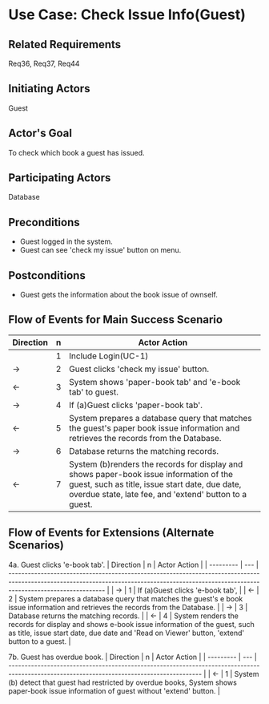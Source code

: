 # Use Case: Check Issue Info(Guest)

## **Related Requirements**

Req36, Req37, Req44

## **Initiating Actors**

Guest

## **Actor's Goal**

To check which book a guest has issued.

## **Participating Actors**

Database

## **Preconditions**
- Guest logged in the system.
- Guest can see 'check my issue' button on menu.
## **Postconditions**

- Guest gets the information about the book issue of ownself.


## Flow of Events for Main Success Scenario
| Direction | n   | Actor Action                                                                                                                                                                                       |
| --------- | --- | -------------------------------------------------------------------------------------------------------------------------------------------------------------------------------------------------- |
|           | 1   | Include Login(UC-1)                                                                                                                                                                                |
| →         | 2   | Guest clicks 'check my issue' button.                                                                                                                                                              |
| ←         | 3   | System shows 'paper-book tab' and 'e-book tab' to guest.                                                                                                                                           |
| →         | 4   | If (a)Guest clicks 'paper-book tab'.                                                                                                                                                               |
| ←         | 5   | System prepares a database query that matches the guest's paper book issue information and retrieves the records from the Database.                                                                |
| →         | 6   | Database returns the matching records.                                                                                                                                                             |
| ←         | 7   | System (b)renders the records for display and shows paper-book issue information of the guest, such as title, issue start date, due date, overdue state, late fee, and 'extend' button to a guest. |

## Flow of Events for Extensions (Alternate Scenarios)
4a. Guest clicks 'e-book tab'.
| Direction | n   | Actor Action                                                                                                                                                                               |
| --------- | --- | ------------------------------------------------------------------------------------------------------------------------------------------------------------------------------------------ |
| →         | 1   | If (a)Guest clicks 'e-book tab',                                                                                                                                                           |
| ←         | 2   | System prepares a database query that matches the guest's e book issue information and retrieves the records from the Database.                                                            |
| →         | 3   | Database returns the matching records.                                                                                                                                                     |
| ←         | 4   | System renders the records for display and shows e-book issue information of the guest, such as title, issue start date, due date and 'Read on Viewer' button, 'extend' button to a guest. |

7b. Guest has overdue book.
| Direction | n   | Actor Action                                                                                                                               |
| --------- | --- | ------------------------------------------------------------------------------------------------------------------------------------------ |
| ←         | 1   | System (b) detect  that guest had restricted by overdue books, System shows paper-book issue information of guest without 'extend' button. |